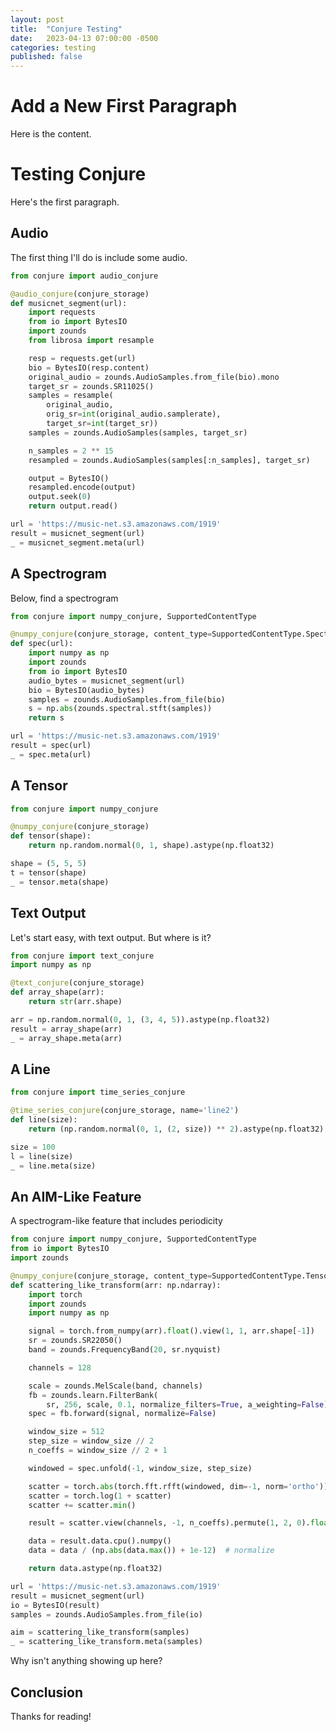```yaml
---
layout: post
title:  "Conjure Testing"
date:   2023-04-13 07:00:00 -0500
categories: testing
published: false
---
```


# Add a New First Paragraph

Here is the content.

# Testing Conjure

Here's the first paragraph.

## Audio

The first thing I'll do is include some audio.



```python
from conjure import audio_conjure

@audio_conjure(conjure_storage)
def musicnet_segment(url):
    import requests
    from io import BytesIO
    import zounds
    from librosa import resample

    resp = requests.get(url)
    bio = BytesIO(resp.content)
    original_audio = zounds.AudioSamples.from_file(bio).mono
    target_sr = zounds.SR11025()
    samples = resample(
        original_audio,
        orig_sr=int(original_audio.samplerate),
        target_sr=int(target_sr))
    samples = zounds.AudioSamples(samples, target_sr)

    n_samples = 2 ** 15
    resampled = zounds.AudioSamples(samples[:n_samples], target_sr)

    output = BytesIO()
    resampled.encode(output)
    output.seek(0)
    return output.read()

url = 'https://music-net.s3.amazonaws.com/1919'
result = musicnet_segment(url)
_ = musicnet_segment.meta(url)
```

<div id="conjure-id-3b0048cb84ec3a5f3b86d44ac532b2169a659499_85c36ef0e77285a9889df49a838172d8d54c24dd" data-conjure='{"key": "3b0048cb84ec3a5f3b86d44ac532b2169a659499_85c36ef0e77285a9889df49a838172d8d54c24dd", "public_uri": "https://conjure-blog-test.s3.amazonaws.com/3b0048cb84ec3a5f3b86d44ac532b2169a659499_85c36ef0e77285a9889df49a838172d8d54c24dd", "content_type": "audio/wav", "feed_uri": "/feed/3b0048cb84ec3a5f3b86d44ac532b2169a659499", "func_name": "musicnet_segment", "func_identifier": "3b0048cb84ec3a5f3b86d44ac532b2169a659499"}'></div>

## A Spectrogram

Below, find a spectrogram



```python
from conjure import numpy_conjure, SupportedContentType

@numpy_conjure(conjure_storage, content_type=SupportedContentType.Spectrogram.value)
def spec(url):
    import numpy as np
    import zounds
    from io import BytesIO
    audio_bytes = musicnet_segment(url)
    bio = BytesIO(audio_bytes)
    samples = zounds.AudioSamples.from_file(bio)
    s = np.abs(zounds.spectral.stft(samples))
    return s

url = 'https://music-net.s3.amazonaws.com/1919'
result = spec(url)
_ = spec.meta(url)
```

<div id="conjure-id-f11325af6f149d80c75ae651e82505ecae4f413b_85c36ef0e77285a9889df49a838172d8d54c24dd" data-conjure='{"key": "f11325af6f149d80c75ae651e82505ecae4f413b_85c36ef0e77285a9889df49a838172d8d54c24dd", "public_uri": "https://conjure-blog-test.s3.amazonaws.com/f11325af6f149d80c75ae651e82505ecae4f413b_85c36ef0e77285a9889df49a838172d8d54c24dd", "content_type": "application/spectrogram+octet-stream", "feed_uri": "/feed/f11325af6f149d80c75ae651e82505ecae4f413b", "func_name": "spec", "func_identifier": "f11325af6f149d80c75ae651e82505ecae4f413b"}'></div>

## A Tensor



```python
from conjure import numpy_conjure

@numpy_conjure(conjure_storage)
def tensor(shape):
    return np.random.normal(0, 1, shape).astype(np.float32)

shape = (5, 5, 5)
t = tensor(shape)
_ = tensor.meta(shape)
```

<div id="conjure-id-f615e2a9547cd47b4505c7a718c4b6165a13b499_9fa6f724fc861f44d619a4200879b93605038e87" data-conjure='{"key": "f615e2a9547cd47b4505c7a718c4b6165a13b499_9fa6f724fc861f44d619a4200879b93605038e87", "public_uri": "https://conjure-blog-test.s3.amazonaws.com/f615e2a9547cd47b4505c7a718c4b6165a13b499_9fa6f724fc861f44d619a4200879b93605038e87", "content_type": "application/tensor+octet-stream", "feed_uri": "/feed/f615e2a9547cd47b4505c7a718c4b6165a13b499", "func_name": "tensor", "func_identifier": "f615e2a9547cd47b4505c7a718c4b6165a13b499"}'></div>



## Text Output

Let's start easy, with text output. But where is it?



```python
from conjure import text_conjure
import numpy as np

@text_conjure(conjure_storage)
def array_shape(arr):
    return str(arr.shape)

arr = np.random.normal(0, 1, (3, 4, 5)).astype(np.float32)
result = array_shape(arr)
_ = array_shape.meta(arr)
```

<div id="conjure-id-40e6234681cc2ed57c0b80787f646fd35e3f686b_ce6510312c911b53639a9e63a707e87124835758" data-conjure='{"key": "40e6234681cc2ed57c0b80787f646fd35e3f686b_ce6510312c911b53639a9e63a707e87124835758", "public_uri": "https://conjure-blog-test.s3.amazonaws.com/40e6234681cc2ed57c0b80787f646fd35e3f686b_ce6510312c911b53639a9e63a707e87124835758", "content_type": "text/plain", "feed_uri": "/feed/40e6234681cc2ed57c0b80787f646fd35e3f686b", "func_name": "array_shape", "func_identifier": "40e6234681cc2ed57c0b80787f646fd35e3f686b"}'></div>


## A Line



```python
from conjure import time_series_conjure

@time_series_conjure(conjure_storage, name='line2')
def line(size):
    return (np.random.normal(0, 1, (2, size)) ** 2).astype(np.float32)

size = 100
l = line(size)
_ = line.meta(size)
```

<div id="conjure-id-baf34dde1f53f100f59edbe6129b5942b81ada8f_line2" data-conjure='{"key": "baf34dde1f53f100f59edbe6129b5942b81ada8f_line2", "public_uri": "https://conjure-blog-test.s3.amazonaws.com/baf34dde1f53f100f59edbe6129b5942b81ada8f_line2", "content_type": "application/time-series+octet-stream", "feed_uri": "/feed/baf34dde1f53f100f59edbe6129b5942b81ada8f", "func_name": "line", "func_identifier": "baf34dde1f53f100f59edbe6129b5942b81ada8f"}'></div>


## An AIM-Like Feature

A spectrogram-like feature that includes periodicity



```python
from conjure import numpy_conjure, SupportedContentType
from io import BytesIO
import zounds

@numpy_conjure(conjure_storage, content_type=SupportedContentType.TensorMovie.value)
def scattering_like_transform(arr: np.ndarray):
    import torch
    import zounds
    import numpy as np

    signal = torch.from_numpy(arr).float().view(1, 1, arr.shape[-1])
    sr = zounds.SR22050()
    band = zounds.FrequencyBand(20, sr.nyquist)

    channels = 128

    scale = zounds.MelScale(band, channels)
    fb = zounds.learn.FilterBank(
        sr, 256, scale, 0.1, normalize_filters=True, a_weighting=False)
    spec = fb.forward(signal, normalize=False)

    window_size = 512
    step_size = window_size // 2
    n_coeffs = window_size // 2 + 1

    windowed = spec.unfold(-1, window_size, step_size)

    scatter = torch.abs(torch.fft.rfft(windowed, dim=-1, norm='ortho'))
    scatter = torch.log(1 + scatter)
    scatter += scatter.min()

    result = scatter.view(channels, -1, n_coeffs).permute(1, 2, 0).float()

    data = result.data.cpu().numpy()
    data = data / (np.abs(data.max()) + 1e-12)  # normalize

    return data.astype(np.float32)

url = 'https://music-net.s3.amazonaws.com/1919'
result = musicnet_segment(url)
io = BytesIO(result)
samples = zounds.AudioSamples.from_file(io)

aim = scattering_like_transform(samples)
_ = scattering_like_transform.meta(samples)
```

<div id="conjure-id-2c34dac54500c80696935e61e8056368160b8dbb_aa7b1c4900235098e0fb38457a0ae7dd16721948" data-conjure='{"key": "2c34dac54500c80696935e61e8056368160b8dbb_aa7b1c4900235098e0fb38457a0ae7dd16721948", "public_uri": "https://conjure-blog-test.s3.amazonaws.com/2c34dac54500c80696935e61e8056368160b8dbb_aa7b1c4900235098e0fb38457a0ae7dd16721948", "content_type": "application/tensor-movie+octet-stream", "feed_uri": "/feed/2c34dac54500c80696935e61e8056368160b8dbb", "func_name": "scattering_like_transform", "func_identifier": "2c34dac54500c80696935e61e8056368160b8dbb"}'></div>

Why isn't anything showing up here?

## Conclusion

Thanks for reading!